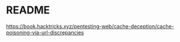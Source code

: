 # README

https://book.hacktricks.xyz/pentesting-web/cache-deception/cache-poisoning-via-url-discrepancies